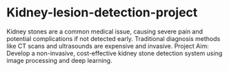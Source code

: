 # Kidney-lesion-detection-project
Kidney stones are a common medical issue, causing severe pain and potential complications if not detected early. Traditional diagnosis methods like CT scans and ultrasounds are expensive and invasive. Project Aim: Develop a non-invasive, cost-effective kidney stone detection system using image processing and deep learning.
